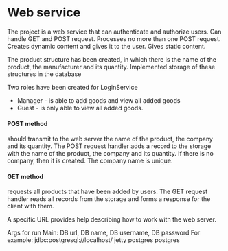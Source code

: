 # Web service
The project is a web service that can authenticate and authorize users. Can handle GET and POST request. Processes no more than one POST request. Creates dynamic content and gives it to the user. Gives static content.

The product structure has been created, in which there is the name of the product, the manufacturer and its quantity. Implemented storage of these structures in the database

Two roles have been created for LoginService
- Manager - is able to add goods and view all added goods
- Guest - is only able to view all added goods.

#### POST method 
should transmit to the web server the name of the product, the company and its quantity. The POST request handler adds a record to the storage with the name of the product, the company and its quantity. If there is no company, then it is created. The company name is unique.

#### GET method 
requests all products that have been added by users. The GET request handler reads all records from the storage and forms a response for the client with them.

A specific URL provides help describing how to work with the web server.

Args for run Main:
DB url, DB name, DB username, DB password
For example:
jdbc:postgresql://localhost/ jetty postgres postgres